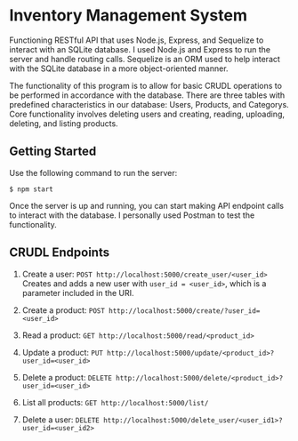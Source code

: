 # Inventory Management System
Functioning RESTful API that uses Node.js, Express, and Sequelize to interact with an SQLite database. I used Node.js and Express to run the server and handle routing calls. Sequelize is an ORM used to help interact with the SQLite database in a more object-oriented manner.  

The functionality of this program is to allow for basic CRUDL operations to be performed in accordance with the database. There are three tables with predefined characteristics in our database: Users, Products, and Categorys. Core functionality involves deleting users and creating, reading, uploading, deleting, and listing products.   

## Getting Started
Use the following command to run the server:

```
$ npm start
```

Once the server is up and running, you can start making API endpoint calls to interact with the database. I personally used Postman to test the functionality.

## CRUDL Endpoints
1. Create a user: `POST http://localhost:5000/create_user/<user_id>`
Creates and adds a new user with `user_id = <user_id>`, which is a parameter included in the URI.

2. Create a product: `POST http://localhost:5000/create/?user_id=<user_id>`

3. Read a product: `GET http://localhost:5000/read/<product_id>`

4. Update a product: `PUT http://localhost:5000/update/<product_id>?user_id=<user_id>`

5. Delete a product: `DELETE http://localhost:5000/delete/<product_id>?user_id=<user_id>`

6. List all products: `GET http://localhost:5000/list/`

7. Delete a user: `DELETE http://localhost:5000/delete_user/<user_id1>?user_id=<user_id2>`
